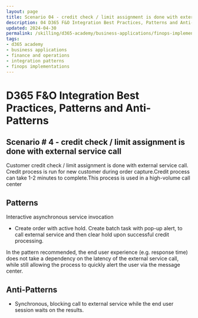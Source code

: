 ```yaml
---
layout: page
title: Scenario 04 - credit check / limit assignment is done with external service call
description: 04 D365 F&O Integration Best Practices, Patterns and Anti-Patterns
updated: 2024-04-30
permalink: /skilling/d365-academy/business-applications/finops-implementation-bestpractices-and-patterns/intscenario-04
tags:
- d365 academy
- business applications
- finance and operations
- integration patterns
- finops implementations
---
```


# D365 F&O Integration Best Practices, Patterns and Anti-Patterns

## Scenario # 4 - credit check / limit assignment is done with external service call
Customer credit check / limit assignment is done with external service call. Credit process is run for new customer during order capture.Credit process can take 1-2 minutes to complete.This process is used in a high-volume call center


## Patterns
Interactive asynchronous service invocation

* Create order with active hold. Create batch task with pop-up alert, to call external service and then clear hold upon successful credit processing.

In the pattern recommended, the end user experience (e.g. response time) does not take a dependency on the latency of the external service call, while still allowing the process to quickly alert the user via the message center.



## Anti-Patterns
* Synchronous, blocking call to external service while the end user session waits on the results.
